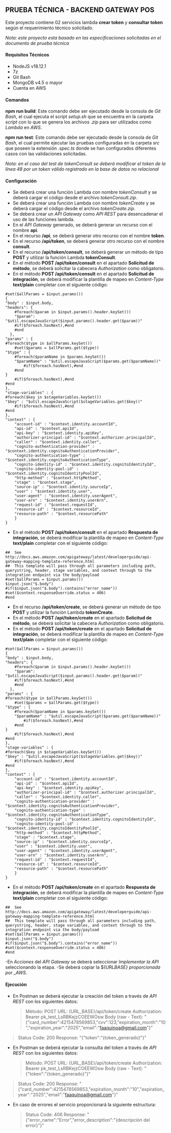 ## PRUEBA TÉCNICA - BACKEND GATEWAY POS

Este proyecto contiene 02 servicios lambda **crear token** y **consultar token** según el requerimiento técnico solicitado.

_Nota: este proyecto esta basado en las especificaciones solicitadas en el documento de prueba técnica_

#### Requisitos Técnicos

- NodeJS v18.12.1
- 7z
- Git Bash
- MongoDB v4.5 o mayor
- Cuenta en AWS

#### Comandos

**npm run build**: Este comando debe ser ejecutado desde la consola de _Git Bash_, el cual ejecuta el script _setup.sh_ que se encuentra en la carpeta _script_ con lo que se genera los archivos _.zip_ para ser utilizados como _Lambda_ en _AWS_.

**npm run test**: Este comando debe ser ejecutado desde la consola de _Git Bash_, el cual permite ejecutar las pruebas configuradas en la carpeta _src_ que poseen la extensión _.spec.ts_ donde se han configurados diferentes casos con las validaciones solicitadas.

_Nota: en el caso del test de tokenConsult se deberá modificar el token de la línea 48 por un token válido registrado en la base de datos no relacional_

#### Configuración

- Se deberá crear una función Lambda con nombre _tokenConsult_ y se deberá cargar el código desde el archivo _tokenConsult.zip_.
- Se deberá crear una función Lambda con nombre _tokenCreate_ y se deberá cargar el código desde el archivo _tokenCreate.zip_.
- Se deberá crear un _API Gateway_ como _API REST_ para desencadenar el uso de las funciones lambda.
- En el _API Gateway_ generado, se deberá generar un recurso con el nombre **api**.
- En el recurso **/api**, se deberá generar otro recurso con el nombre **token**.
- En el recurso **/api/token**, se deberá generar otro recurso con el nombre **consult**.
- En el recurso **/api/token/consult**, se deberá generar un método de tipo **POST** y utilizar la función Lambda **tokenConsult**.
- En el método **POST /api/token/consult** en el apartado **Solicitud de método**, se deberá solicitar la cabecera _Authorization_ como obligatorio.
- En el método **POST /api/token/consult** en el apartado **Solicitud de integración**, se deberá modificar la plantilla de mapeo en _Content-Type_ **text/plain** completar con el siguiente código:

```
#set($allParams = $input.params())
{
"body" : $input.body,
"headers": {
    #foreach($param in $input.params().header.keySet())
    "$param": "$util.escapeJavaScript($input.params().header.get($param))"
    #if($foreach.hasNext),#end
    #end
  },
"params" : {
#foreach($type in $allParams.keySet())
    #set($params = $allParams.get($type))
"$type" : {
    #foreach($paramName in $params.keySet())
    "$paramName" : "$util.escapeJavaScript($params.get($paramName))"
        #if($foreach.hasNext),#end
    #end
}
    #if($foreach.hasNext),#end
#end
},
"stage-variables" : {
#foreach($key in $stageVariables.keySet())
"$key" : "$util.escapeJavaScript($stageVariables.get($key))"
    #if($foreach.hasNext),#end
#end
},
"context" : {
    "account-id" : "$context.identity.accountId",
    "api-id" : "$context.apiId",
    "api-key" : "$context.identity.apiKey",
    "authorizer-principal-id" : "$context.authorizer.principalId",
    "caller" : "$context.identity.caller",
    "cognito-authentication-provider" : "$context.identity.cognitoAuthenticationProvider",
    "cognito-authentication-type" : "$context.identity.cognitoAuthenticationType",
    "cognito-identity-id" : "$context.identity.cognitoIdentityId",
    "cognito-identity-pool-id" : "$context.identity.cognitoIdentityPoolId",
    "http-method" : "$context.httpMethod",
    "stage" : "$context.stage",
    "source-ip" : "$context.identity.sourceIp",
    "user" : "$context.identity.user",
    "user-agent" : "$context.identity.userAgent",
    "user-arn" : "$context.identity.userArn",
    "request-id" : "$context.requestId",
    "resource-id" : "$context.resourceId",
    "resource-path" : "$context.resourcePath"
    }
}
```

- En el método **POST /api/token/consult** en el apartado **Respuesta de integración**, se deberá modificar la plantilla de mapeo en _Content-Type_ **text/plain** completar con el siguiente código:

```
##  See http://docs.aws.amazon.com/apigateway/latest/developerguide/api-gateway-mapping-template-reference.html
##  This template will pass through all parameters including path, querystring, header, stage variables, and context through to the integration endpoint via the body/payload
#set($allParams = $input.params())
$input.json("$.body")
#if($input.json("$.body").contains("error_name"))
#set($context.responseOverride.status = 406)
#end
```

- En el recurso **/api/token/create**, se deberá generar un método de tipo **POST** y utilizar la función Lambda **tokenCreate**.
- En el método **POST /api/token/create** en el apartado **Solicitud de método**, se deberá solicitar la cabecera _Authorization_ como obligatorio.
- En el método **POST /api/token/create** en el apartado **Solicitud de integración**, se deberá modificar la plantilla de mapeo en _Content-Type_ **text/plain** completar con el siguiente código:

```
#set($allParams = $input.params())
{
"body" : $input.body,
"headers": {
    #foreach($param in $input.params().header.keySet())
    "$param": "$util.escapeJavaScript($input.params().header.get($param))"
    #if($foreach.hasNext),#end
    #end
  },
"params" : {
#foreach($type in $allParams.keySet())
    #set($params = $allParams.get($type))
"$type" : {
    #foreach($paramName in $params.keySet())
    "$paramName" : "$util.escapeJavaScript($params.get($paramName))"
        #if($foreach.hasNext),#end
    #end
}
    #if($foreach.hasNext),#end
#end
},
"stage-variables" : {
#foreach($key in $stageVariables.keySet())
"$key" : "$util.escapeJavaScript($stageVariables.get($key))"
    #if($foreach.hasNext),#end
#end
},
"context" : {
    "account-id" : "$context.identity.accountId",
    "api-id" : "$context.apiId",
    "api-key" : "$context.identity.apiKey",
    "authorizer-principal-id" : "$context.authorizer.principalId",
    "caller" : "$context.identity.caller",
    "cognito-authentication-provider" : "$context.identity.cognitoAuthenticationProvider",
    "cognito-authentication-type" : "$context.identity.cognitoAuthenticationType",
    "cognito-identity-id" : "$context.identity.cognitoIdentityId",
    "cognito-identity-pool-id" : "$context.identity.cognitoIdentityPoolId",
    "http-method" : "$context.httpMethod",
    "stage" : "$context.stage",
    "source-ip" : "$context.identity.sourceIp",
    "user" : "$context.identity.user",
    "user-agent" : "$context.identity.userAgent",
    "user-arn" : "$context.identity.userArn",
    "request-id" : "$context.requestId",
    "resource-id" : "$context.resourceId",
    "resource-path" : "$context.resourcePath"
    }
}
```

- En el método **POST /api/token/create** en el apartado **Respuesta de integración**, se deberá modificar la plantilla de mapeo en _Content-Type_ **text/plain** completar con el siguiente código:

```
##  See http://docs.aws.amazon.com/apigateway/latest/developerguide/api-gateway-mapping-template-reference.html
##  This template will pass through all parameters including path, querystring, header, stage variables, and context through to the integration endpoint via the body/payload
#set($allParams = $input.params())
$input.json("$.body")
#if($input.json("$.body").contains("error_name"))
#set($context.responseOverride.status = 406)
#end
```

-En _Acciones_ del _API Gateway_ se deberá seleccionar _Implementar la API_ seleccionando la etapa.
-Se deberá copiar la ${URL*BASE} proporcionada por \_AWS*.

#### Ejecución

- En Postman se deberá ejecutar la creación del token a través de _API REST_ con los siguientes datos:
  > Método: POST
  > URL: {URL_BASE}/api/token/create
  > Authorization: Bearer pk_test_LsRBKejzCOEEWOsw
  > Body (raw - Text): "{\"card_number\":4215478569853,\"cvv\":123,\"expiration_month\":\"10\",\"expiration_year\":\"2025\",\"email\":\"faaquinoa@gmail.com\"}"

> Status Code: 200
> Response: "{\"token\":\"{token_generado}\"}"

- En Postman se deberá ejecutar la consulta del token a través de _API REST_ con los siguientes datos:
  > Método: POST
  > URL: {URL_BASE}/api/token/create
  > Authorization: Bearer pk_test_LsRBKejzCOEEWOsw
  > Body (raw - Text): "{\"token\":\"{token_generado}\"}"

> Status Code: 200
> Response: "{\"card_number\":4215478569853,\"expiration_month\":\"10\",\"expiration_year\":\"2025\",\"email\":\"faaquinoa@gmail.com\"}"

- En caso de errores el servicio proporcionará la siguiente estructura:
  > Status Code: 406
  > Response: "{\"error_name\":\"Error\",\"error_description\":\"{descripción del error}\"}"
